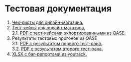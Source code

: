 # Тестовая документация
1. <a href="https://docs.google.com/spreadsheets/d/1lkJ49JAE0WhDz7XZjtjnYrKE80Ze1C7qy2A0FMqAMQ0/edit?usp=sharing" target="_blank">Чек-листы для онлайн-магазина.</a>
2. <a href="https://app.qase.io/project/G7?author=208&case=332&lastUpdateDate=%7B%22type%22%3A%22before%22%2C%22value%22%3A%222024-05-01%22%7D&previewMode=side&suite=60&tab=properties" target="_blank">Тест-кейсы для онлайн-магазина.</a>  
2.1. <a href="https://github.com/trudoviebudni/docs/blob/main/test-cases_exported_from_qase.pdf" target="_blank">PDF с тест-кейсами экпортированными из QASE.</a>
3. Результаты тестовых прогонов из QASE  
3.1. <a href="https://github.com/trudoviebudni/docs/blob/main/G7-Express%2Brun%2B2024_04_27%2Bby%2BNikita%2BBurdenkov.pdf" target="_blank">PDF с результатом первого тест-рана.</a>  
3.2. <a href="https://github.com/trudoviebudni/docs/blob/main/G7-Express%2Brun%2B2024_04_28%2Bby%2BNikita%2BBurdenkov.pdf" target="_blank">PDF с результатом второго тест-рана.</a>
4. <a href="https://github.com/trudoviebudni/docs/blob/main/bug_reports.xlsx" target="_blank">XLSX с баг-репортами из youtrack.</a>


